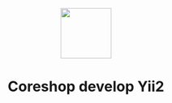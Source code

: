<p align="center">
    <a href="http://yii.coreshop.hu/" target="_blank">
        <img src="http://coreshop.localhost/images/coreshop_logo_w_icon.svg" height="100px">
    </a>
    <h1 align="center">Coreshop develop Yii2</h1>
    <br>
</p>